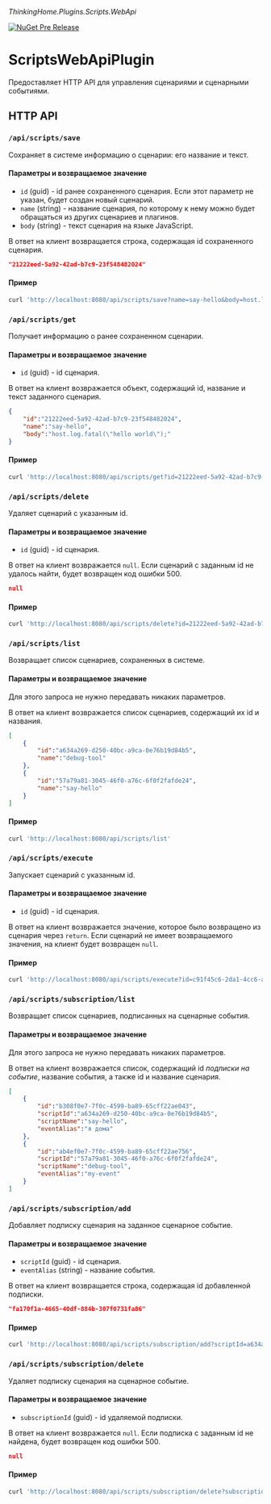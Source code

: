 *ThinkingHome.Plugins.Scripts.WebApi*

[![NuGet Pre Release](https://img.shields.io/nuget/vpre/ThinkingHome.Plugins.Scripts.WebApi.svg)](https://www.nuget.org/packages/ThinkingHome.Plugins.Scripts.WebApi)

# ScriptsWebApiPlugin

Предоставляет HTTP API для управления сценариями и сценарными событиями. 

## HTTP API

### `/api/scripts/save`

Сохраняет в системе информацию о сценарии: его название и текст.

#### Параметры и возвращаемое значение

- `id` (guid) - id ранее сохраненного сценария. Если этот параметр не указан, будет создан новый сценарий.  
- `name` (string) - название сценария, по которому к нему можно будет обращаться из других сценариев и плагинов.
- `body` (string) - текст сценария на языке JavaScript.

В ответ на клиент возвращается строка, содержащая id сохраненного сценария.

```json
"21222eed-5a92-42ad-b7c9-23f548482024"
```

#### Пример

```bash
curl 'http://localhost:8080/api/scripts/save?name=say-hello&body=host.log.fatal(%22hello%20world%22);'
```

### `/api/scripts/get`

Получает информацию о ранее сохраненном сценарии.

#### Параметры и возвращаемое значение

- `id` (guid) - id сценария.

В ответ на клиент возвражается объект, содержащий id, название и текст заданного сценария.

```json
{
    "id":"21222eed-5a92-42ad-b7c9-23f548482024",
    "name":"say-hello",
    "body":"host.log.fatal(\"hello world\");"
}
```

#### Пример

```bash
curl 'http://localhost:8080/api/scripts/get?id=21222eed-5a92-42ad-b7c9-23f548482024'
```

### `/api/scripts/delete`

Удаляет сценарий с указанным id.

#### Параметры и возвращаемое значение

- `id` (guid) - id сценария.

В ответ на клиент возвражается `null`. Если сценарий с заданным id не удалось найти, будет возвращен код ошибки 500. 

```json
null
```

#### Пример

```bash
curl 'http://localhost:8080/api/scripts/delete?id=21222eed-5a92-42ad-b7c9-23f548482024'
```

### `/api/scripts/list`

Возвращает список сценариев, сохраненных в системе.

#### Параметры и возвращаемое значение

Для этого запроса не нужно передавать никаких параметров.

В ответ на клиент возвражается список сценариев, содержащий их id и названия.

```json
[
    {
        "id":"a634a269-d250-40bc-a9ca-0e76b19d84b5",
        "name":"debug-tool"
    },
    {
        "id":"57a79a81-3045-46f0-a76c-6f0f2fafde24",
        "name":"say-hello"
    }
]
```

#### Пример

```bash
curl 'http://localhost:8080/api/scripts/list'
```

### `/api/scripts/execute`

Запускает сценарий с указанным id.

#### Параметры и возвращаемое значение

- `id` (guid) - id сценария.

В ответ на клиент возвражается значение, которое было возвращено из сценария через `return`. Если сценарий не имеет возвращаемого значения, на клиент будет возвращен `null`. 

#### Пример

```bash
curl 'http://localhost:8080/api/scripts/execute?id=c91f45c6-2da1-4cc6-a2b8-8190adf5144f'
```

### `/api/scripts/subscription/list`

Возвращает список сценариев, подписанных на сценарные события.

#### Параметры и возвращаемое значение

Для этого запроса не нужно передавать никаких параметров.

В ответ на клиент возвражается список, содержащий id *подписки на событие*, название события, а также id и название сценария.

```json
[
    {
        "id":"b308f0e7-7f0c-4599-ba89-65cff22ae043",
        "scriptId":"a634a269-d250-40bc-a9ca-0e76b19d84b5",
        "scriptName":"say-hello",
        "eventAlias":"я дома"
    },
    {
        "id":"ab4ef0e7-7f0c-4599-ba89-65cff22ae756",
        "scriptId":"57a79a81-3045-46f0-a76c-6f0f2fafde24",
        "scriptName":"debug-tool",
        "eventAlias":"my-event"
    }
]
```

### `/api/scripts/subscription/add`

Добавляет подписку сценария на заданное сценарное событие.

#### Параметры и возвращаемое значение

- `scriptId` (guid) - id сценария.
- `eventAlias` (string) - название события.

В ответ на клиент возвращается строка, содержащая id добавленной подписки.

```json
"fa170f1a-4665-40df-884b-307f0731fa86"
```

#### Пример

```bash
curl 'http://localhost:8080/api/scripts/subscription/add?scriptId=a634a269-d250-40bc-a9ca-0e76b19d84b5&eventAlias=my-event'
```

### `/api/scripts/subscription/delete`

Удаляет подписку сценария на сценарное событие.

#### Параметры и возвращаемое значение

- `subscriptionId` (guid) - id удаляемой подписки.

В ответ на клиент возвражается `null`. Если подписка с заданным id не найдена, будет возвращен код ошибки 500. 

```json
null
```

#### Пример

```bash
curl 'http://localhost:8080/api/scripts/subscription/delete?subscriptionId=fa170f1a-4665-40df-884b-307f0731fa86'
```
